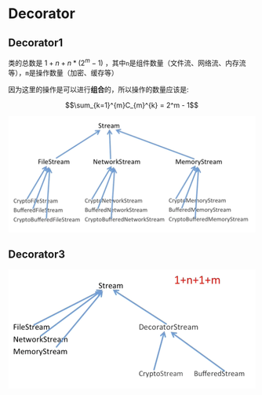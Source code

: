 # Decorator

## Decorator1

类的总数是 $1 + n + n*(2^m - 1)$ ，其中`n`是组件数量（文件流、网络流、内存流等），`m`是操作数量（加密、缓存等）

因为这里的操作是可以进行**组合**的，所以操作的数量应该是:

$$\sum_{k=1}^{m}C_{m}^{k} = 2^m - 1$$

![](../images/decorator1.png)

## Decorator3

![](../images/decorator3.png)
